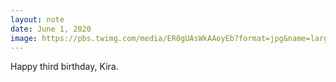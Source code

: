 ```yaml
---
layout: note
date: June 1, 2020
image: https://pbs.twimg.com/media/ER0gUAsWkAAoyEb?format=jpg&name=large
---
```


Happy third birthday, Kira.
